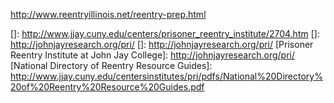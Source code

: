http://www.reentryillinois.net/reentry-prep.html

[Home]: about:home.html
[Resource Directory]: about:IllinoisResourceDirectory.html
[Family Resources]: about:needsforfamiliesofincarcerated.html
[ReEntry Prep]: about:reentry-prep.html
[ReEntry Policy]: about:policy.html
[Illinois Efforts]: about:illinois-efforts.html
[Contact Us]: about:ContactUS.html
[Minnesota Department of Corrections]: http://www.doc.state.mn.us/
[downloaded here]: http://www.doc.state.mn.us/PAGES/files/5013/9042/6696/Minnesota_Housing_Directory_-__fall_2013.pdf
[San Francisco Re-Entry Council]: http://sfgov2.org/index.aspx?page=4712
[Safe Communities Reentry Council]: http://sfreentry.com/
[Getting Out, Staying Out: A Guide to San Francisco Resources for People leaving Jails and Prisons]: http://www.csosa.gov/reentry/resources/dc-cure.pdf
[here]: http://sfreentry.com/resource-guide/
[here]: http://sfgov2.org/ftp/_gfx/reentry/documents/Getting-Out-Staying-Out.pdf
[]: http://www.jjay.cuny.edu/centers/prisoner_reentry_institute/2704.htm
[]: http://johnjayresearch.org/pri/
[]: http://johnjayresearch.org/pri/
[Prisoner Reentry Institute at John Jay College]: http://johnjayresearch.org/pri/
[National Directory of Reentry Resource Guides]: http://www.jjay.cuny.edu/centersinstitutes/pri/pdfs/National%20Directory%20of%20Reentry%20Resource%20Guides.pdf

